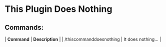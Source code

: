 # This Plugin Does Nothing
## Commands:
| **Command** | **Description** |
| /thiscommanddoesnothing | It does nothing... |
